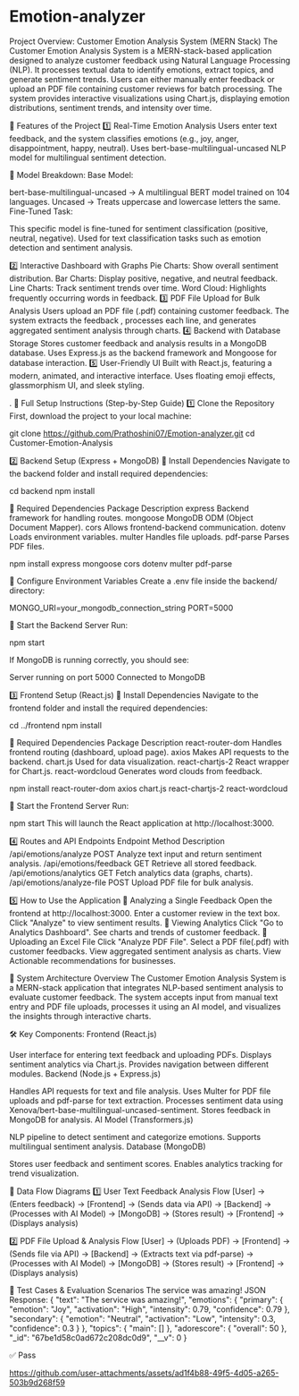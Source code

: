 # Emotion-analyzer
 Project Overview: Customer Emotion Analysis System (MERN Stack)
The Customer Emotion Analysis System is a MERN-stack-based application designed to analyze customer feedback using Natural Language Processing (NLP). It processes textual data to identify emotions, extract topics, and generate sentiment trends. Users can either manually enter feedback or upload an PDF file containing customer reviews for batch processing. The system provides interactive visualizations using Chart.js, displaying emotion distributions, sentiment trends, and intensity over time.

🚀 Features of the Project
1️⃣ Real-Time Emotion Analysis
Users enter text feedback, and the system classifies emotions (e.g., joy, anger, disappointment, happy, neutral).
Uses bert-base-multilingual-uncased NLP model for multilingual sentiment detection.

📌 Model Breakdown:
Base Model:

bert-base-multilingual-uncased → A multilingual BERT model trained on 104 languages.
Uncased → Treats uppercase and lowercase letters the same.
Fine-Tuned Task:

This specific model is fine-tuned for sentiment classification (positive, neutral, negative).
Used for text classification tasks such as emotion detection and sentiment analysis.

2️⃣ Interactive Dashboard with Graphs
Pie Charts: Show overall sentiment distribution.
Bar Charts: Display positive, negative, and neutral feedback.
Line Charts: Track sentiment trends over time.
Word Cloud: Highlights frequently occurring words in feedback.
3️⃣ PDF File Upload for Bulk Analysis
Users upload an PDF file (.pdf) containing customer feedback.
The system extracts the feedback , processes each line, and generates aggregated sentiment analysis through charts.
4️⃣ Backend with Database Storage
Stores customer feedback and analysis results in a MongoDB database.
Uses Express.js as the backend framework and Mongoose for database interaction.
5️⃣ User-Friendly UI
Built with React.js, featuring a modern, animated, and interactive interface.
Uses floating emoji effects, glassmorphism UI, and sleek styling.

.
🔧 Full Setup Instructions (Step-by-Step Guide)
1️⃣ Clone the Repository
First, download the project to your local machine:

git clone https://github.com/Prathoshini07/Emotion-analyzer.git
cd Customer-Emotion-Analysis

2️⃣ Backend Setup (Express + MongoDB)
📌 Install Dependencies
Navigate to the backend folder and install required dependencies:

cd backend
npm install

📌 Required Dependencies
Package	Description
express	Backend framework for handling routes.
mongoose	MongoDB ODM (Object Document Mapper).
cors	Allows frontend-backend communication.
dotenv	Loads environment variables.
multer	Handles file uploads.
pdf-parse	Parses PDF files.

npm install express mongoose cors dotenv multer pdf-parse

📌 Configure Environment Variables
Create a .env file inside the backend/ directory:

MONGO_URI=your_mongodb_connection_string
PORT=5000

📌 Start the Backend Server
Run:

npm start

If MongoDB is running correctly, you should see:

Server running on port 5000
Connected to MongoDB

3️⃣ Frontend Setup (React.js)
📌 Install Dependencies
Navigate to the frontend folder and install the required dependencies:

cd ../frontend
npm install

📌 Required Dependencies
Package	Description
react-router-dom	Handles frontend routing (dashboard, upload page).
axios	Makes API requests to the backend.
chart.js	Used for data visualization.
react-chartjs-2	React wrapper for Chart.js.
react-wordcloud	Generates word clouds from feedback.

npm install react-router-dom axios chart.js react-chartjs-2 react-wordcloud

📌 Start the Frontend Server
Run:

npm start
This will launch the React application at http://localhost:3000.

4️⃣ Routes and API Endpoints
Endpoint	Method	Description
/api/emotions/analyze	POST	Analyze text input and return sentiment analysis.
/api/emotions/feedback	GET	Retrieve all stored feedback.
/api/emotions/analytics	GET	Fetch analytics data (graphs, charts).
/api/emotions/analyze-file	POST	Upload PDF file for bulk analysis.

5️⃣ How to Use the Application
📌 Analyzing a Single Feedback
Open the frontend at http://localhost:3000.
Enter a customer review in the text box.
Click "Analyze" to view sentiment results.
📌 Viewing Analytics
Click "Go to Analytics Dashboard".
See charts and trends of customer feedback.
📌 Uploading an Excel File
Click "Analyze PDF File".
Select a PDF file(.pdf) with customer feedbacks.
View aggregated sentiment analysis as charts.
View Actionable recommendations for businesses.

📌 System Architecture Overview
The Customer Emotion Analysis System is a MERN-stack application that integrates NLP-based sentiment analysis to evaluate customer feedback. The system accepts input from manual text entry and PDF file uploads, processes it using an AI model, and visualizes the insights through interactive charts.

🛠️ Key Components:
Frontend (React.js)

User interface for entering text feedback and uploading PDFs.
Displays sentiment analytics via Chart.js.
Provides navigation between different modules.
Backend (Node.js + Express.js)

Handles API requests for text and file analysis.
Uses Multer for PDF file uploads and pdf-parse for text extraction.
Processes sentiment data using Xenova/bert-base-multilingual-uncased-sentiment.
Stores feedback in MongoDB for analysis.
AI Model (Transformers.js)

NLP pipeline to detect sentiment and categorize emotions.
Supports multilingual sentiment analysis.
Database (MongoDB)

Stores user feedback and sentiment scores.
Enables analytics tracking for trend visualization.

📌 Data Flow Diagrams
1️⃣ User Text Feedback Analysis Flow
[User] → (Enters feedback) → [Frontend] → (Sends data via API) → [Backend] → (Processes with AI Model) → [MongoDB] → (Stores result) → [Frontend] → (Displays analysis)

2️⃣ PDF File Upload & Analysis Flow
[User] → (Uploads PDF) → [Frontend] → (Sends file via API) → [Backend] → (Extracts text via pdf-parse) → (Processes with AI Model) → [MongoDB] → (Stores result) → [Frontend] → (Displays analysis)

📌 Test Cases & Evaluation Scenarios
The service was amazing!
JSON Response:
{
  "text": "The service was amazing!",
  "emotions": {
    "primary": {
      "emotion": "Joy",
      "activation": "High",
      "intensity": 0.79,
      "confidence": 0.79
    },
    "secondary": {
      "emotion": "Neutral",
      "activation": "Low",
      "intensity": 0.3,
      "confidence": 0.3
    }
  },
  "topics": {
    "main": []
  },
  "adorescore": {
    "overall": 50
  },
  "_id": "67be1d58c0ad672c208dc0d9",
  "__v": 0
}

✅ Pass


https://github.com/user-attachments/assets/ad1f4b88-49f5-4d05-a265-503b9d268f59


